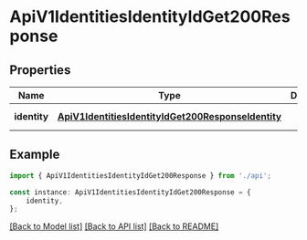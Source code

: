 # ApiV1IdentitiesIdentityIdGet200Response


## Properties

Name | Type | Description | Notes
------------ | ------------- | ------------- | -------------
**identity** | [**ApiV1IdentitiesIdentityIdGet200ResponseIdentity**](ApiV1IdentitiesIdentityIdGet200ResponseIdentity.md) |  | [default to undefined]

## Example

```typescript
import { ApiV1IdentitiesIdentityIdGet200Response } from './api';

const instance: ApiV1IdentitiesIdentityIdGet200Response = {
    identity,
};
```

[[Back to Model list]](../README.md#documentation-for-models) [[Back to API list]](../README.md#documentation-for-api-endpoints) [[Back to README]](../README.md)

